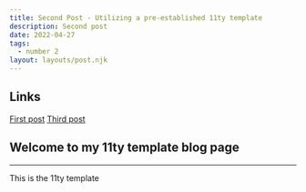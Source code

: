 ```yaml
---
title: Second Post - Utilizing a pre-established 11ty template
description: Second post
date: 2022-04-27
tags:
  - number 2
layout: layouts/post.njk
---
```


## Links

<a href="{{ '/posts/firstpost/' | url }}">First post</a>
<a href="{{ '/posts/thirdpost/' | url }}">Third post</a>

## Welcome to my 11ty template blog page
---
This is the 11ty template 

